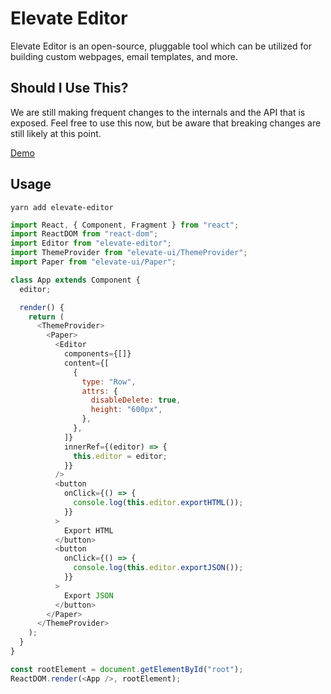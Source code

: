 # Elevate Editor

Elevate Editor is an open-source, pluggable tool which can be utilized for building custom webpages, email templates, and more.

## Should I Use This?

We are still making frequent changes to the internals and the API that is exposed. Feel free to use this now, but be aware that breaking changes are still likely at this point.

[Demo](https://elevate-editor.netlify.com/)

## Usage

```
yarn add elevate-editor
```

```javascript
import React, { Component, Fragment } from "react";
import ReactDOM from "react-dom";
import Editor from "elevate-editor";
import ThemeProvider from "elevate-ui/ThemeProvider";
import Paper from "elevate-ui/Paper";

class App extends Component {
  editor;

  render() {
    return (
      <ThemeProvider>
        <Paper>
          <Editor
            components={[]}
            content={[
              {
                type: "Row",
                attrs: {
                  disableDelete: true,
                  height: "600px",
                },
              },
            ]}
            innerRef={(editor) => {
              this.editor = editor;
            }}
          />
          <button
            onClick={() => {
              console.log(this.editor.exportHTML());
            }}
          >
            Export HTML
          </button>
          <button
            onClick={() => {
              console.log(this.editor.exportJSON());
            }}
          >
            Export JSON
          </button>
        </Paper>
      </ThemeProvider>
    );
  }
}

const rootElement = document.getElementById("root");
ReactDOM.render(<App />, rootElement);
```
